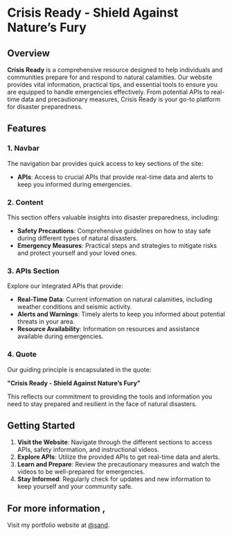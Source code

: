 # Crisis Ready - Shield Against Nature’s Fury

## Overview

**Crisis Ready** is a comprehensive resource designed to help individuals and communities prepare for and respond to natural calamities. Our website provides vital information, practical tips, and essential tools to ensure you are equipped to handle emergencies effectively. From potential APIs to real-time data and precautionary measures, Crisis Ready is your go-to platform for disaster preparedness.

## Features

### 1. **Navbar**

The navigation bar provides quick access to key sections of the site:

- **APIs**: Access to crucial APIs that provide real-time data and alerts to keep you informed during emergencies.

### 2. **Content**

This section offers valuable insights into disaster preparedness, including:

- **Safety Precautions**: Comprehensive guidelines on how to stay safe during different types of natural disasters.
- **Emergency Measures**: Practical steps and strategies to mitigate risks and protect yourself and your loved ones.

### 3. **APIs Section**

Explore our integrated APIs that provide:

- **Real-Time Data**: Current information on natural calamities, including weather conditions and seismic activity.
- **Alerts and Warnings**: Timely alerts to keep you informed about potential threats in your area.
- **Resource Availability**: Information on resources and assistance available during emergencies.

### 4. **Quote**

Our guiding principle is encapsulated in the quote:

**"Crisis Ready - Shield Against Nature’s Fury"**

This reflects our commitment to providing the tools and information you need to stay prepared and resilient in the face of natural disasters.

## Getting Started

1. **Visit the Website**: Navigate through the different sections to access APIs, safety information, and instructional videos.
2. **Explore APIs**: Utilize the provided APIs to get real-time data and alerts.
3. **Learn and Prepare**: Review the precautionary measures and watch the videos to be well-prepared for emergencies.
4. **Stay Informed**: Regularly check for updates and new information to keep yourself and your community safe.

## For more information ,
Visit my portfolio website at [@sand](https://crisis-ready-urssand.netlify.app/).
